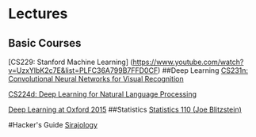 # Lectures
## Basic Courses
[CS229: Stanford Machine Learning] (https://www.youtube.com/watch?v=UzxYlbK2c7E&list=PLFC36A799B7FFD0CF)
##Deep Learning
[CS231n: Convolutional Neural Networks for Visual Recognition](http://cs231n.stanford.edu/)

[CS224d: Deep Learning for Natural Language Processing](http://cs224d.stanford.edu/)

[Deep Learning at Oxford 2015](https://www.youtube.com/playlist?list=PLE6Wd9FR--EfW8dtjAuPoTuPcqmOV53Fu)
##Statistics
[Statistics 110 (Joe Blitzstein)](https://www.youtube.com/watch?v=KbB0FjPg0mw&list=PL2SOU6wwxB0uwwH80KTQ6ht66KWxbzTIo)

#Hacker's Guide
[Sirajology](https://www.youtube.com/channel/UCWN3xxRkmTPmbKwht9FuE5A)